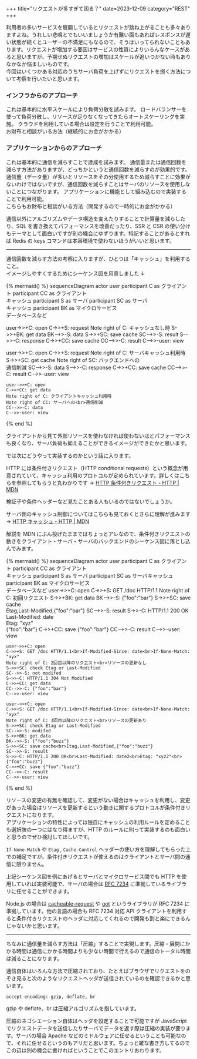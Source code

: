 +++
title="リクエストが多すぎて困る？"
date=2023-12-09
category="REST"
+++

利用者の多いサービスを展開しているとリクエストが跳ね上がることも多々ありますよね。うれしい悲鳴とでもいいましょうか有難い面もあればレスポンスが遅い状態が続くとユーザーの不満足にもなるので、そうはいってられないこともあります。リクエストが増加する要因はサービスの性質によりいろんなケースがあると思いますが、予期せぬリクエストの増加はスケールが追いつかない時もありなかなか悩ましいものです。  
今回はいくつかある対応のうちサーバ負荷を上げずにリクエストを捌く方法について考察を行いたいと思います。

### インフラからのアプローチ

これは基本的に水平スケールにより負荷分散を試みます。
ロードバランサーを使って負荷分散し、リソースが足りなくなってきたらオートスケーリングを実施。
クラウドを利用している場合は設定を行うことで利用可能。  
お財布と相談がいる方法（継続的にお金がかかる）

### アプリケーションからのアプローチ

これは基本的に通信を減らすことで達成を試みます。
通信量または通信回数を減らす方法がありますが、どっちかというと通信回数を減らすのが効果的です。
通信量（データ量）が多いとリソースをその分使用するため減らすことに効果がないわけではないですが、通信回数を減らすことはサーバのリソースを使用しないことにつながります。
アプリケーションに機能として組み込むので実装することで利用可能。  
こちらもお財布と相談がいる方法（開発するので一時的にお金がかかる）

通信以外にアルゴリズムやデータ構造を変えたりすることで計算量を減らしたり、SQL を書き換えてパフォーマンスを改善だったり、SSR と CSR の使い分けもテーマとして面白いですが別の機会にゆずります。特記することがあるとすれば Redis の keys コマンドは本番環境で使わないほうがいいと思います。

---

通信回数を減らす方法の考察に入りますが、ひとつは「キャッシュ」を利用すること。  
イメージしやすくするためにシーケンス図を用意しました ↓

{% mermaid() %}
sequenceDiagram
actor user
participant C as クライアント
participant CC as クライアント<br>キャッシュ
participant S as サーバ
participant SC as サーバ<br>キャッシュ
participant BK as マイクロサービス<br>データベースなど

user->>+C: open
C->>+S: request
Note right of C: キャッシュなし時
S->>+BK: get data
BK-->>-S: data
S->>+SC: save cache
SC-->>-S: result
S-->>-C: response
C->>+CC: save cache
CC-->>-C: result
C-->>-user: view

user->>+C: open
C->>+S: request
Note right of C: サーバキャッシュ利用時
S->>+SC: get cache
Note right of SC: バックエンドへの<br>通信削減
SC-->>-S: data
S-->>-C: response
C->>+CC: save cache
CC-->>-C: result
C-->>-user: view

    user->>+C: open
    C->>+CC: get data
    Note right of C: クライアントキャッシュ利用時
    Note right of CC: サーバへの<br>通信削減
    CC-->>-C: data
    C-->>-user: view

{% end %}

クライアントから見て外部リソースを使わなければ使わないほどパフォーマンスも良くなり、サーバ負荷も抑えることができるイメージができたかと思います。

では次にどうやって実装するのかという話に入ります。

HTTP には条件付きリクエスト（HTTP conditional requests）という概念が用意されていて、キャッシュ利用のプロトコルが定められています。詳しくはこちらを参照してもらうと丸わかりです →
[HTTP 条件付きリクエスト - HTTP | MDN](https://developer.mozilla.org/ja/docs/Web/HTTP/Conditional_requests)

検証子や条件ヘッダーなど見たことある人もいるのではないでしょうか。

サーバ側のキャッシュ制御についてはこちらも見ておくとさらに理解が進みます → [HTTP キャッシュ - HTTP | MDN](https://developer.mozilla.org/ja/docs/Web/HTTP/Caching)

解説を MDN にぶん投げたままではちょっとアレなので、条件付きリクエストの動きをクライアント・サーバ・サーバのバックエンドのシーケンス図に落とし込んでみます。

{% mermaid() %}
sequenceDiagram
actor user
participant C as クライアント
participant CC as クライアント<br>キャッシュ
participant S as サーバ
participant SC as サーバキャッシュ
participant BK as マイクロサービス<br>データベースなど
user->>+C: open
C->>+S: GET /doc HTTP/1.1
Note right of C: 初回リクエスト
S->>+BK: get data
BK-->>-S: {"foo":"bar"}
S->>+SC: save cache<br>Etag,Last-Modified,{"foo":"bar"}
SC-->>-S: result
S->>-C: HTTP/1.1 200 OK<br>Last-Modified: date<br>Etag: "xyz"<br>{"foo":"bar"}
C->>+CC: save {"foo":"bar"}
CC-->>-C: result
C-->>-user: view

    user->>+C: open
    C->>+S: GET /doc HTTP/1.1<br>If-Modified-Since: date<br>If-None-Match: "xyx"
    Note right of C: 2回目以降のリクエスト<br>リソースの更新なし
    S->>+SC: check Etag or Last-Modified
    SC-->>-S: not modifed
    S->>-C: HTTP/1.1 304 Not Modified
    C->>+CC: get data
    CC-->>-C: {"foo":"bar"}
    C-->>-user: view

    user->>+C: open
    C->>+S: GET /doc HTTP/1.1<br>If-Modified-Since: date<br>If-None-Match: "xyx"
    Note right of C: 3回目以降のリクエスト<br>リソースの更新あり
    S->>+SC: check Etag or Last-Modified
    SC-->>-S: modifed
    S->>+BK: get data
    BK-->>-S: {"foo":"buzz"}
    S->>+SC: save cache<br>Etag,Last-Modified,{"foo":"buzz"}
    SC-->>-S: result
    S->>-C: HTTP/1.1 200 OK<br>Last-Modified: date2<br>Etag: "xyz2"<br>{"foo":"buzz"}
    C->>+CC: save {"foo":"buzz"}
    CC-->>-C: result
    C-->>-user: view

{% end %}

リソースの変更の有無を確認して、変更がない場合はキャッシュを利用し、変更があった場合はリソースを更新するという動きに関するプロトコルが条件付きリクエストになります。  
アプリケーションの特性によっては独自にキャッシュの利用ルールを定めることも選択肢の一つにはなり得ますが、HTTP のルールに則って実装するのも面白いと思うのでぜひ検討してほしいです。

`If-None-Match` や `Etag` , `Cache-Control` ヘッダーの使い方を理解してもらった上での補足ですが、条件付きリクエストが使えるのはクライアントとサーバ間の通信に限りません。

上記シーケンス図を例にあげるとサーバとマイクロサービス間でも HTTP を使用していれば実装可能で、サーバの場合は [RFC 7234](https://httpwg.org/specs/rfc7234.html) に準拠しているライブラリに任せることができます。

Node.js の場合は [cacheable-request](https://www.npmjs.com/package/cacheable-request) や [got](https://www.npmjs.com/package/got) というライブラリが RFC 7234 に準拠しています。他の言語の場合も RFC 7234 対応 API クライアントを利用すると条件付きリクエストのヘッダに対応してくれるので開発も割と楽にできるんじゃないかと思います。

---

ちなみに通信量を減らす方法は「圧縮」することで実現します。圧縮・展開にかかる時間は通信にかかる時間よりも少ない時間で行えるので通信のトータル時間は減ることになります。

通信自体はいろんな方法で圧縮されており、たとえばブラウザでリクエストをのぞき見ると次のようなリクエストヘッダが送信されているのを確認できるかと思います。

```
accept-encoding: gzip, deflate, br
```

gzip や deflate、br は圧縮アルゴリズムを指しています。

圧縮のネゴシエーション自体はヘッダを設定することで可能ですが JavaScript でリクエストデータを送信したりサーバでデータを返す際は圧縮の実装が要ります。サーバの場合 Apache などのミドルウェアに任せるということも可能なので、それに任せるというのもアリだと思います。ちょっと雑な書き方してるのでこの辺は別の機会に書ければということでこのエントリおわります。
